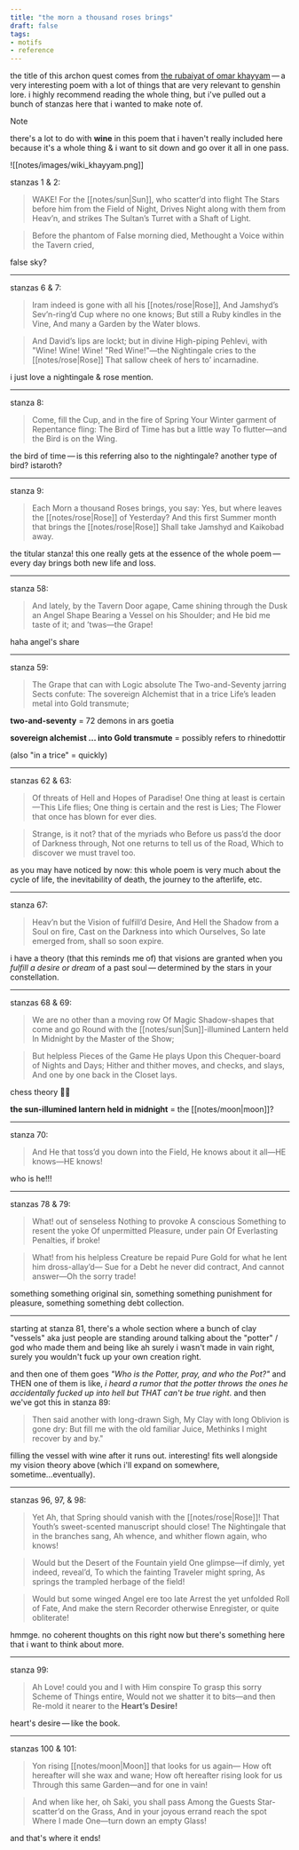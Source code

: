 ```yaml
---
title: "the morn a thousand roses brings"
draft: false
tags:
- motifs
- reference
---
```


the title of this archon quest comes from [the rubaiyat of omar khayyam](http://www.davidgorman.com/rubaiyat.htm#:~:text=Each%20Morn%20a%20thousand%20Roses,take%20Jamshyd%20and%20Kaikobad%20away) — a very interesting poem with a lot of things that are very relevant to genshin lore. i highly recommend reading the whole thing, but i've pulled out a bunch of stanzas here that i wanted to make note of.

> [!NOTE]
> there's a lot to do with **wine** in this poem that i haven't really included here because it's a whole thing & i want to sit down and go over it all in one pass. 

![[notes/images/wiki_khayyam.png]]

stanzas 1 & 2:
> WAKE! For the [[notes/sun|Sun]], who scatter’d into flight
The Stars before him from the Field of Night,
  Drives Night along with them from Heav’n, and strikes
The Sultan’s Turret with a Shaft of Light.

> Before the phantom of False morning died,
Methought a Voice within the Tavern cried,

false sky?

---

stanzas 6 & 7:
> Iram indeed is gone with all his [[notes/rose|Rose]],
And Jamshyd’s Sev’n-ring’d Cup where no one knows;
  But still a Ruby kindles in the Vine,
And many a Garden by the Water blows. 


> And David’s lips are lockt; but in divine
High-piping Pehlevi, with "Wine! Wine! Wine!
  "Red Wine!"—the Nightingale cries to the [[notes/rose|Rose]]
That sallow cheek of hers to’ incarnadine.

i just love a nightingale & rose mention.

---

stanza 8:
> Come, fill the Cup, and in the fire of Spring
Your Winter garment of Repentance fling:
  The Bird of Time has but a little way
To flutter—and the Bird is on the Wing.

the bird of time — is this referring also to the nightingale? another type of bird? istaroth?

---

stanza 9:
> Each Morn a thousand Roses brings, you say:
Yes, but where leaves the [[notes/rose|Rose]] of Yesterday?
  And this first Summer month that brings the [[notes/rose|Rose]]
Shall take Jamshyd and Kaikobad away.

the titular stanza! this one really gets at the essence of the whole poem — every day brings both new life and loss.

---
stanza 58:
> And lately, by the Tavern Door agape,
Came shining through the Dusk an Angel Shape
  Bearing a Vessel on his Shoulder; and
He bid me taste of it; and ’twas—the Grape!

haha angel's share

---

stanza 59:
> The Grape that can with Logic absolute
The Two-and-Seventy jarring Sects confute:
  The sovereign Alchemist that in a trice
Life’s leaden metal into Gold transmute;

**two-and-seventy** = 72 demons in ars goetia

**sovereign alchemist ... into Gold transmute** = possibly refers to rhinedottir

(also "in a trice" = quickly)

---

stanzas 62 & 63:
> Of threats of Hell and Hopes of Paradise!
One thing at least is certain—This Life flies;
  One thing is certain and the rest is Lies;
The Flower that once has blown for ever dies.

> Strange, is it not? that of the myriads who
Before us pass’d the door of Darkness through,
  Not one returns to tell us of the Road,
Which to discover we must travel too.

as you may have noticed by now: this whole poem is very much about the cycle of life, the inevitability of death, the journey to the afterlife, etc.

---

stanza 67:
> Heav’n but the Vision of fulfill’d Desire,
And Hell the Shadow from a Soul on fire,
  Cast on the Darkness into which Ourselves,
So late emerged from, shall so soon expire.

i have a theory (that this reminds me of) that visions are granted when you *fulfill a desire or dream* of a past soul — determined by the stars in your constellation.

---

stanzas 68 & 69:
> We are no other than a moving row
Of Magic Shadow-shapes that come and go
  Round with the [[notes/sun|Sun]]-illumined Lantern held
In Midnight by the Master of the Show; 

> But helpless Pieces of the Game He plays
Upon this Chequer-board of Nights and Days;
  Hither and thither moves, and checks, and slays,
And one by one back in the Closet lays.

chess theory 😵‍💫

**the sun-illumined lantern held in midnight** = the [[notes/moon|moon]]?

---

stanza 70:
> And He that toss’d you down into the Field,
He knows about it all—HE knows—HE knows!

who is he!!!

---

stanzas 78 & 79:
> What! out of senseless Nothing to provoke
A conscious Something to resent the yoke
  Of unpermitted Pleasure, under pain
Of Everlasting Penalties, if broke!

> What! from his helpless Creature be repaid
Pure Gold for what he lent him dross-allay’d—
  Sue for a Debt he never did contract,
And cannot answer—Oh the sorry trade!

something something original sin, something something punishment for pleasure, something something debt collection.

---

starting at stanza 81, there's a whole section where a bunch of clay "vessels" aka just people are standing around talking about the "potter" / god who made them and being like ah surely i wasn't made in vain right, surely you wouldn't fuck up your own creation right. 

and then one of them goes *"Who is the Potter, pray, and who the Pot?"* and THEN one of them is like, *i heard a rumor that the potter throws the ones he accidentally fucked up into hell but THAT can't be true right*. and then we've got this in stanza 89:

> Then said another with long-drawn Sigh,
My Clay with long Oblivion is gone dry:
  But fill me with the old familiar Juice,
Methinks I might recover by and by."

filling the vessel with wine after it runs out. interesting! fits well alongside my vision theory above (which i'll expand on somewhere, sometime...eventually).

---

stanzas 96, 97, & 98:
> Yet Ah, that Spring should vanish with the [[notes/rose|Rose]]!
That Youth’s sweet-scented manuscript should close!
  The Nightingale that in the branches sang,
Ah whence, and whither flown again, who knows! 

> Would but the Desert of the Fountain yield
One glimpse—if dimly, yet indeed, reveal’d,
  To which the fainting Traveler might spring,
As springs the trampled herbage of the field!

> Would but some winged Angel ere too late
Arrest the yet unfolded Roll of Fate,
  And make the stern Recorder otherwise
Enregister, or quite obliterate!

hmmge. no coherent thoughts on this right now but there's something here that i want to think about more.

---

stanza 99:
> Ah Love! could you and I with Him conspire
To grasp this sorry Scheme of Things entire,
  Would not we shatter it to bits—and then
Re-mold it nearer to the **Heart’s Desire!**

heart's desire — like the book.

---

stanzas 100 & 101:
> Yon rising [[notes/moon|Moon]] that looks for us again—
How oft hereafter will she wax and wane;
  How oft hereafter rising look for us
Through this same Garden—and for one in vain! 


> And when like her, oh Saki, you shall pass
Among the Guests Star-scatter’d on the Grass,
  And in your joyous errand reach the spot
Where I made One—turn down an empty Glass!

and that's where it ends!